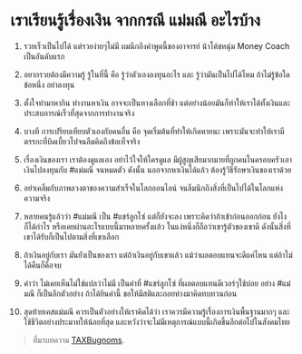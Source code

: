 
เราเรียนรู้เรื่องเงิน จากกรณี แม่มณี อะไรบ้าง
===

1. รวยเร็วเป็นไปได้ แต่รวยง่ายๆไม่มี ผมนึกถึงคำพูดนี้ของอาจารย์ น้าโค้ชหนุ่ม Money Coach เป็นอันดับแรก

2. อยากรวยต้องมีความรู้ รู้ในที่นี้ คือ รู้ว่าตัวเองลงทุนอะไร และ รู้ว่ามันเป็นไปได้ไหม ถ้าไม่รู้ข้อใดข้อหนึ่ง อย่าลงทุน

3. ตั้งใจทำมาหากิน ทำงานหาเงิน อาจจะเป็นทางเลือกที่ช้า แต่อย่างน้อยมันก็ทำให้เราได้ทั้งเงินและประสบการณ์เร็วที่สุดจากการทำงานจริง

4. บางที การเปรียบเทียบตัวเองกับคนอื่น คือ จุดเริ่มต้นที่ทำให้เกิดหายนะ เพราะมันจะทำให้เรามีตรรกะที่บิดเบี้ยวไปจนลืมคิดถึงข้อเท็จจริง

5. เรื่องเงินของเรา เราต้องดูแลเอง อย่าไว้ใจให้ใครดูแล มีผู้สูญเสียมากมายที่ถูกคนในครอบครัวเอาเงินไปลงทุนกับ #แม่มณี จนหมดตัว ดังนั้น นอกจากหาเงินได้แล้ว ต้องรู้วิธีรักษาเงินของเราด้วย

6. อย่าเคลิ้มกับภาพลวงตาของความสำเร็จในโลกออนไลน์ จนลืมนึกถึงสิ่งที่เป็นไปได้ในโลกแห่งความจริง

7. หลายคนรู้แล้วว่า #แม่มณี เป็น #แชร์ลูกโซ่ แต่ก็ยังจะลง เพราะคิดว่าถ้าเข้าก่อนออกก่อน ยังไงก็ได้กำไร หรือเคยผ่านอะไรแบบนี้มาหลายครั้งแล้ว ในแง่หนึ่งก็ถือว่าเขารู้ตัวของเขาดี ดังนั้นสิ่งที่เขาได้รับก็เป็นไปตามสิ่งที่เขาเลือก

8. ถ้าเงินอยู่กับเรา มันยังเป็นของเรา แต่ถ้าเงินอยู่กับเขาแล้ว แม้ว่าผลตอบแทนจะดีแค่ไหน แต่ถ้าไม่ได้คืนก็คือจบ

9. คำว่า ไม่เคยเห็นไม่ใช่แปลว่าไม่มี เป็นคำที่ #แชร์ลูกโซ่ ที่ผลตอบแทนดีเวอร์ๆใช้บ่อย อย่าง #แม่มณี ก็เป็นอีกตัวอย่าง ถ้าได้ยินคำนี้ ขอให้มีสติและถอยห่างมาคิดทบทวนก่อน

10. สุดท้ายเคสแม่มณี ควรเป็นตัวอย่างให้เราคิดได้ว่า เราควรมีความรู้เรื่องการเงินพื้นฐานมากๆ และใช้ชีวิตอย่างประมาทให้น้อยที่สุด และหวังว่าจะไม่มีเหตุการณ์แบบนี้เกิดขึ้นอีกต่อไปในสังคมไทย

> ที่มาบทความ [TAXBugnoms](https://www.facebook.com/TaxBugnoms/).
<!--stackedit_data:
eyJoaXN0b3J5IjpbLTE3NDg0MjU2NjNdfQ==
-->